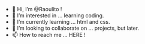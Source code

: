 - 👋 Hi, I’m @Raoulito !
- 👀 I’m interested in ... learning coding.
- 🌱 I’m currently learning ... html and css.
- 💞️ I’m looking to collaborate on ... projects, but later.
- 📫 How to reach me ... HERE !
